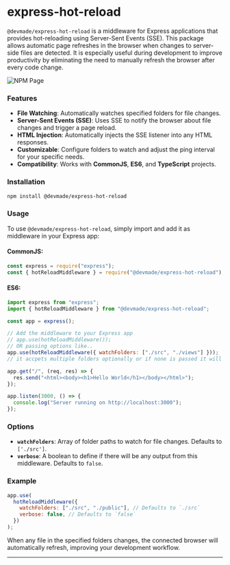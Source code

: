 # express-hot-reload

`@devmade/express-hot-reload` is a middleware for Express applications that provides hot-reloading using Server-Sent Events (SSE). This package allows automatic page refreshes in the browser when changes to server-side files are detected. It is especially useful during development to improve productivity by eliminating the need to manually refresh the browser after every code change.

![NPM Page](https://www.npmjs.com/package/@devmade/express-hot-reload)

### Features

- **File Watching**: Automatically watches specified folders for file changes.
- **Server-Sent Events (SSE)**: Uses SSE to notify the browser about file changes and trigger a page reload.
- **HTML Injection**: Automatically injects the SSE listener into any HTML responses.
- **Customizable**: Configure folders to watch and adjust the ping interval for your specific needs.
- **Compatibility**: Works with **CommonJS**, **ES6**, and **TypeScript** projects.

### Installation

```bash
npm install @devmade/express-hot-reload
```

### Usage

To use `@devmade/express-hot-reload`, simply import and add it as middleware in your Express app:

#### CommonJS:

```js
const express = require("express");
const { hotReloadMiddleware } = require("@devmade/express-hot-reload");
```

#### ES6:

```js
import express from "express";
import { hotReloadMiddleware } from "@devmade/express-hot-reload";

const app = express();

// Add the middleware to your Express app
// app.use(hotReloadMiddleware());
// OR passing options like..
app.use(hotReloadMiddleware({ watchFolders: ["./src", "./views"] }));
// it accpets multiple folders optionally or if none is passed it will defaults to `.src`

app.get("/", (req, res) => {
  res.send("<html><body><h1>Hello World</h1></body></html>");
});

app.listen(3000, () => {
  console.log("Server running on http://localhost:3000");
});
```

### Options

- **`watchFolders`**: Array of folder paths to watch for file changes. Defaults to `['./src']`.
- **`verbose`**: A boolean to define if there will be any output from this middleware. Defaults to `false`.

### Example

```js
app.use(
  hotReloadMiddleware({
    watchFolders: ["./src", "./public"], // Defaults to `./src`
    verbose: false, // Defaults to `false`
  })
);
```

When any file in the specified folders changes, the connected browser will automatically refresh, improving your development workflow.

---
